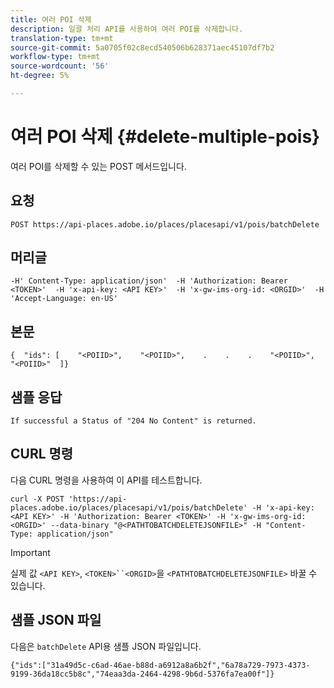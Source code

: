 ```yaml
---
title: 여러 POI 삭제
description: 일괄 처리 API를 사용하여 여러 POI를 삭제합니다.
translation-type: tm+mt
source-git-commit: 5a0705f02c8ecd540506b628371aec45107df7b2
workflow-type: tm+mt
source-wordcount: '56'
ht-degree: 5%

---
```




# 여러 POI 삭제 {#delete-multiple-pois}

여러 POI를 삭제할 수 있는 POST 메서드입니다.

## 요청

```text
POST https://api-places.adobe.io/places/placesapi/v1/pois/batchDelete
```

## 머리글

```text
-H' Content-Type: application/json'  -H 'Authorization: Bearer <TOKEN>'  -H 'x-api-key: <API KEY>'  -H 'x-gw-ims-org-id: <ORGID>'  -H 'Accept-Language: en-US'
```

## 본문

```text
{  "ids": [    "<POIID>",    "<POIID>",    .    .    .    "<POIID>",    "<POIID>"  ]}
```

## 샘플 응답

```text
If successful a Status of "204 No Content" is returned.
```

## CURL 명령

다음 CURL 명령을 사용하여 이 API를 테스트합니다.

```text
curl -X POST 'https://api-places.adobe.io/places/placesapi/v1/pois/batchDelete' -H 'x-api-key: <API KEY>' -H 'Authorization: Bearer <TOKEN>' -H 'x-gw-ims-org-id: <ORGID>' --data-binary "@<PATHTOBATCHDELETEJSONFILE>" -H "Content-Type: application/json"
```

>[!IMPORTANT]
>
>실제 값 `<API KEY>`, `<TOKEN>``<ORGID>`을 `<PATHTOBATCHDELETEJSONFILE>` 바꿀 수 있습니다.

## 샘플 JSON 파일

다음은 `batchDelete` API용 샘플 JSON 파일입니다.

```text
{​"ids":["31a49d5c-c6ad-46ae-b88d-a6912a8a6b2f","6a78a729-7973-4373-9199-36da18cc5b8c","74eaa3da-2464-4298-9b6d-5376fa7ea00f"]​}
```
